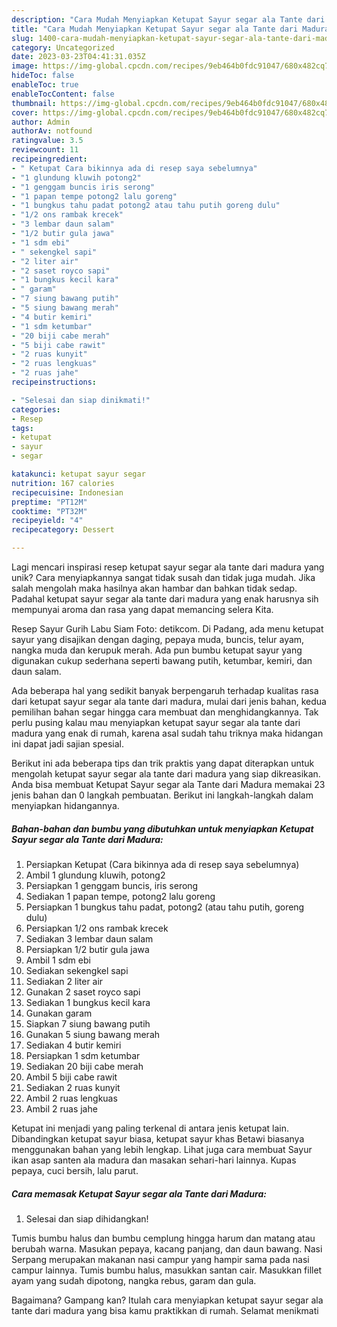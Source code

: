```yaml
---
description: "Cara Mudah Menyiapkan Ketupat Sayur segar ala Tante dari Madura yang Lezat"
title: "Cara Mudah Menyiapkan Ketupat Sayur segar ala Tante dari Madura yang Lezat"
slug: 1400-cara-mudah-menyiapkan-ketupat-sayur-segar-ala-tante-dari-madura-yang-lezat
category: Uncategorized
date: 2023-03-23T04:41:31.035Z
image: https://img-global.cpcdn.com/recipes/9eb464b0fdc91047/680x482cq70/ketupat-sayur-segar-ala-tante-dari-madura-foto-resep-utama.jpg
hideToc: false
enableToc: true
enableTocContent: false
thumbnail: https://img-global.cpcdn.com/recipes/9eb464b0fdc91047/680x482cq70/ketupat-sayur-segar-ala-tante-dari-madura-foto-resep-utama.jpg
cover: https://img-global.cpcdn.com/recipes/9eb464b0fdc91047/680x482cq70/ketupat-sayur-segar-ala-tante-dari-madura-foto-resep-utama.jpg
author: Admin
authorAv: notfound
ratingvalue: 3.5
reviewcount: 11
recipeingredient:
- " Ketupat Cara bikinnya ada di resep saya sebelumnya"
- "1 glundung kluwih potong2"
- "1 genggam buncis iris serong"
- "1 papan tempe potong2 lalu goreng"
- "1 bungkus tahu padat potong2 atau tahu putih goreng dulu"
- "1/2 ons rambak krecek"
- "3 lembar daun salam"
- "1/2 butir gula jawa"
- "1 sdm ebi"
- " sekengkel sapi"
- "2 liter air"
- "2 saset royco sapi"
- "1 bungkus kecil kara"
- " garam"
- "7 siung bawang putih"
- "5 siung bawang merah"
- "4 butir kemiri"
- "1 sdm ketumbar"
- "20 biji cabe merah"
- "5 biji cabe rawit"
- "2 ruas kunyit"
- "2 ruas lengkuas"
- "2 ruas jahe"
recipeinstructions:

- "Selesai dan siap dinikmati!"
categories:
- Resep
tags:
- ketupat
- sayur
- segar

katakunci: ketupat sayur segar 
nutrition: 167 calories
recipecuisine: Indonesian
preptime: "PT12M"
cooktime: "PT32M"
recipeyield: "4"
recipecategory: Dessert

---
```





Lagi mencari inspirasi resep ketupat sayur segar ala tante dari madura yang unik? Cara menyiapkannya sangat tidak susah dan tidak juga mudah. Jika salah mengolah maka hasilnya akan hambar dan bahkan tidak sedap. Padahal ketupat sayur segar ala tante dari madura yang enak harusnya sih mempunyai aroma dan rasa yang dapat memancing selera Kita.





Resep Sayur Gurih Labu Siam Foto: detikcom. Di Padang, ada menu ketupat sayur yang disajikan dengan daging, pepaya muda, buncis, telur ayam, nangka muda dan kerupuk merah. Ada pun bumbu ketupat sayur yang digunakan cukup sederhana seperti bawang putih, ketumbar, kemiri, dan daun salam.

Ada beberapa hal yang sedikit banyak berpengaruh terhadap kualitas rasa dari ketupat sayur segar ala tante dari madura, mulai dari jenis bahan, kedua pemilihan bahan segar hingga cara membuat dan menghidangkannya. Tak perlu pusing kalau mau menyiapkan ketupat sayur segar ala tante dari madura yang enak di rumah, karena asal sudah tahu triknya maka hidangan ini dapat jadi sajian spesial.






Berikut ini ada beberapa tips dan trik praktis yang dapat diterapkan untuk mengolah ketupat sayur segar ala tante dari madura yang siap dikreasikan. Anda bisa membuat Ketupat Sayur segar ala Tante dari Madura memakai 23 jenis bahan dan 0 langkah pembuatan. Berikut ini langkah-langkah dalam menyiapkan hidangannya.

<!--inarticleads1-->

##### Bahan-bahan dan bumbu yang dibutuhkan untuk menyiapkan Ketupat Sayur segar ala Tante dari Madura:

1. Persiapkan  Ketupat (Cara bikinnya ada di resep saya sebelumnya)
1. Ambil 1 glundung kluwih, potong2
1. Persiapkan 1 genggam buncis, iris serong
1. Sediakan 1 papan tempe, potong2 lalu goreng
1. Persiapkan 1 bungkus tahu padat, potong2 (atau tahu putih, goreng dulu)
1. Persiapkan 1/2 ons rambak krecek
1. Sediakan 3 lembar daun salam
1. Persiapkan 1/2 butir gula jawa
1. Ambil 1 sdm ebi
1. Sediakan  sekengkel sapi
1. Sediakan 2 liter air
1. Gunakan 2 saset royco sapi
1. Sediakan 1 bungkus kecil kara
1. Gunakan  garam
1. Siapkan 7 siung bawang putih
1. Gunakan 5 siung bawang merah
1. Sediakan 4 butir kemiri
1. Persiapkan 1 sdm ketumbar
1. Sediakan 20 biji cabe merah
1. Ambil 5 biji cabe rawit
1. Sediakan 2 ruas kunyit
1. Ambil 2 ruas lengkuas
1. Ambil 2 ruas jahe


Ketupat ini menjadi yang paling terkenal di antara jenis ketupat lain. Dibandingkan ketupat sayur biasa, ketupat sayur khas Betawi biasanya menggunakan bahan yang lebih lengkap. Lihat juga cara membuat Sayur ikan asap santen ala madura dan masakan sehari-hari lainnya. Kupas pepaya, cuci bersih, lalu parut. 

<!--inarticleads2-->

##### Cara memasak Ketupat Sayur segar ala Tante dari Madura:


1. Selesai dan siap dihidangkan!

Tumis bumbu halus dan bumbu cemplung hingga harum dan matang atau berubah warna. Masukan pepaya, kacang panjang, dan daun bawang. Nasi Serpang merupakan makanan nasi campur yang hampir sama pada nasi campur lainnya. Tumis bumbu halus, masukkan santan cair. Masukkan fillet ayam yang sudah dipotong, nangka rebus, garam dan gula. 

Bagaimana? Gampang kan? Itulah cara menyiapkan ketupat sayur segar ala tante dari madura yang bisa kamu praktikkan di rumah. Selamat menikmati
